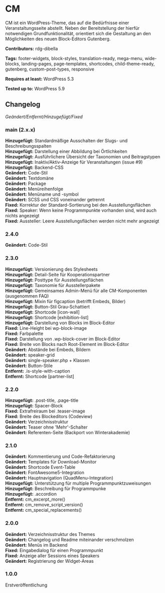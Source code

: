 # CM
CM ist ein WordPress-Theme, das auf die Bedürfnisse einer Veranstaltungsseite abstellt. Neben der Bereitstellung der hierfür notwendigen Grundfunktionalität, orientiert sich die Gestaltung an den Möglichkeiten des neuen Block-Editors Gutenberg.

__Contributors:__ rdg-dibella

__Tags:__  footer-widgets, block-styles, translation-ready, mega-menu, wide-blocks, landing-pages, page-templates, shortcodes, child-theme-ready, gutenberg, custom-post-types, responsive

__Requires at least:__ WordPress 5.3  

__Tested up to:__ WordPress 5.9  


## Changelog
*Geändert/Entfernt/Hinzugefügt/Fixed*

### main (2.x.x)
**Hinzugefügt:** Standardmäßige Ausschalten der Slugs- und Beschreibungsspalten  
**Hinzugefügt:** Darstellung einer Abbildung bei Örtlichkeiten  
**Hinzugefügt:** Ausführlichere Übersicht der Taxonomien und Beitragstypen   
**Hinzugefügt:** Inaktiv/Aktiv-Anzeige für Veranstaltungen (issue #9)  
**Hinzugefügt:** Backend-CSS  
**Geändert:** Code-Stil  
**Geändert:** Textdomäne  
**Geändert:** Package  
**Geändert:** Menüreihenfolge  
**Geändert:** Menüname und -symbol  
**Geändert:** SCSS und CSS voneinander getrennt  
**Fixed:** Korrektur der Standard-Sortierung bei den Ausstellungsflächen  
**Fixed:** Speaker: Wenn keine Programmpunkte vorhanden sind, wird auch nichts angezeigt  
**Fixed:** Aussteller: Leere Ausstellungsflächen werden nicht mehr angezeigt  

### 2.4.0  
**Geändert:** Code-Stil  

### 2.3.0  
**Hinzugefügt:** Versionierung des Stylesheets   
**Hinzugefügt:** Detail-Seite für Kooperationspartner    
**Hinzugefügt:** Posttype für Ausstellungsflächen  
**Hinzugefügt:** Taxonomie für Ausstellerpakete  
**Hinzugefügt:** Gemeinsames Admin-Menü für alle CM-Komponenten (ausgenommen FAQ)  
**Hinzugefügt:** Mixin für figcaption (betrifft Embeds, Bilder)  
**Hinzugefügt:** Button-Stil Grau-Schattiert  
**Hinzugefügt:** Shortcode [icon-wall]  
**Hinzugefügt:** Shortcode [exhibition-list]  
**Hinzugefügt:** Darstellung von Blocks im Block-Editor  
**Fixed:** Line-Height bei wp-block-image  
**Fixed:** Farbpalette  
**Fixed:** Darstellung von .wp-block-cover im Block-Editor  
**Fixed:** Breite von Blocks nach Root-Element im Block-Editor   
**Geändert:** Abstände bei Embeds, Bildern  
**Geändert:** speaker-grid  
**Geändert:** single-speaker.php + Klassen  
**Geändert:** Button-Stile  
**Entfernt:** .is-style-with-caption  
**Entfernt:** Shortcode [partner-list]  

### 2.2.0
**Hinzugefügt:** .post-title, .page-title  
**Hinzugefügt:** Spacer-Block   
**Fixed:** Extrafreiraum bei .teaser-image  
**Fixed:** Breite des Blockeditors (Codeview)  
**Geändert:** Verzeichnisstruktur  
**Geändert:** Teaser ohne 'Mehr'-Schalter  
**Geändert:** Referenten-Seite (Backport von Winterakademie)  

### 2.1.0
**Geändert:** Kommentierung und Code-Refaktorierung   
**Geändert:** Templates für Download-Monitor  
**Geändert:** Shortcode Event-Table  
**Geändert:** FontAwesome5-Integration  
**Geändert:** Hauptnavigation (QuadMenu-Integration)  
**Hinzugefügt:** Unterstützung für multiple Programmpunktzuweisungen  
**Hinzugefügt:** Beschreibung für Programmpunke  
**Hinzugefügt:** .accordion  
**Entfernt:** cm_excerpt_more()  
**Entfernt:** cm_remove_script_version()  
**Entfernt:** cm_special_replacements()  

### 2.0.0
**Geändert:** Verzeichnisstruktur des Themes  
**Geändert:** Changelog und Readme miteinander verschmolzen  
**Geändert:** Menüs im Backend  
**Fixed:** Eingabedialog für einen Programmpunkt  
**Fixed:** Anzeige aller Sessions eines Speakers  
**Geändert:** Registrierung der Widget-Areas  

### 1.0.0
Erstveröffentlichung
